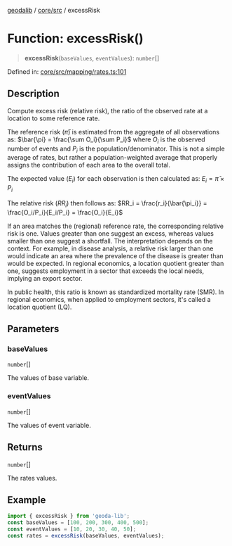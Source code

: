 [geodalib](../../../modules.md) / [core/src](../index.md) / excessRisk

# Function: excessRisk()

> **excessRisk**(`baseValues`, `eventValues`): `number`[]

Defined in: [core/src/mapping/rates.ts:101](https://github.com/GeoDaCenter/geoda-lib/blob/9716a45cca9cf3b644d6187deeb842d47f2b7a3a/js/packages/core/src/mapping/rates.ts#L101)

## Description
Compute excess risk (relative risk), the ratio of the observed rate at a location to some reference rate.

The reference risk ($\bar{\pi}$) is estimated from the aggregate of all observations as:
$\bar{\pi} = \frac{\sum O_i}{\sum P_i}$
where $O_i$ is the observed number of events and $P_i$ is the population/denominator.
This is not a simple average of rates, but rather a population-weighted average
that properly assigns the contribution of each area to the overall total.

The expected value ($E_i$) for each observation is then calculated as:
$E_i = \bar{\pi} \times P_i$

The relative risk ($RR_i$) then follows as:
$RR_i = \frac{r_i}{\bar{\pi_i}} = \frac{O_i/P_i}{E_i/P_i} = \frac{O_i}{E_i}$

If an area matches the (regional) reference rate, the corresponding relative risk is one. Values greater
than one suggest an excess, whereas values smaller than one suggest a shortfall. The interpretation
depends on the context. For example, in disease analysis, a relative risk larger than one would indicate
an area where the prevalence of the disease is greater than would be expected. In regional economics,
a location quotient greater than one, suggests employment in a sector that exceeds the local needs,
implying an export sector.

In public health, this ratio is known as standardized mortality rate (SMR).
In regional economics, when applied to employment sectors, it's called a location quotient (LQ).

## Parameters

### baseValues

`number`[]

The values of base variable.

### eventValues

`number`[]

The values of event variable.

## Returns

`number`[]

The rates values.

## Example

```ts
import { excessRisk } from 'geoda-lib';
const baseValues = [100, 200, 300, 400, 500];
const eventValues = [10, 20, 30, 40, 50];
const rates = excessRisk(baseValues, eventValues);
```
